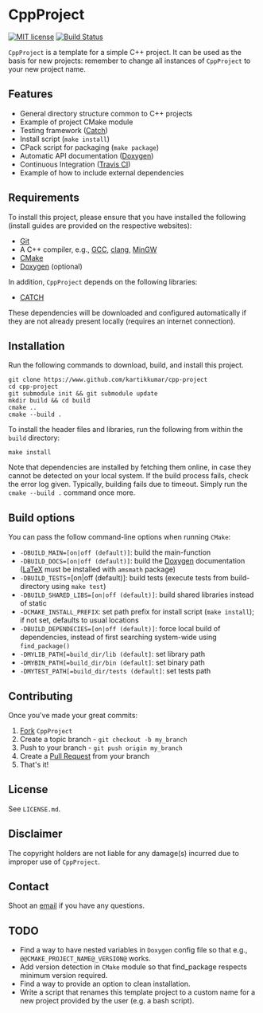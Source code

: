 CppProject
===

[![MIT license](http://img.shields.io/badge/license-MIT-brightgreen.svg)](http://opensource.org/licenses/MIT) [![Build Status](https://travis-ci.org/kartikkumar/cpp-project.svg?branch=master)](https://travis-ci.org/kartikkumar/cpp-project)

`CppProject` is a template for a simple C++ project. It can be used as the basis for new projects: remember to change all instances of `CppProject` to your new project name.

Features
------

  - General directory structure common to C++ projects
  - Example of project CMake module
  - Testing framework ([Catch](https://www.github.com/philsquared/Catch "Catch Github repository"))
  - Install script (`make install`)
  - CPack script for packaging (`make package`)
  - Automatic API documentation ([Doxygen](http://www.doxygen.org "Doxygen homepage"))
  - Continuous Integration ([Travis CI](https://travis-ci.org/ "Travis CI homepage"))
  - Example of how to include external dependencies

Requirements
------

To install this project, please ensure that you have installed the following (install guides are provided on the respective websites):

  - [Git](http://git-scm.com)
  - A C++ compiler, e.g., [GCC](https://gcc.gnu.org/), [clang](http://clang.llvm.org/), [MinGW](http://www.mingw.org/)
  - [CMake](http://www.cmake.org)
  - [Doxygen](http://www.doxygen.org "Doxygen homepage") (optional)

In addition, `CppProject` depends on the following libraries:

  - [CATCH](https://www.github.com/philsquared/Catch)

These dependencies will be downloaded and configured automatically if they are not already present locally (requires an internet connection).

Installation
------

Run the following commands to download, build, and install this project.

    git clone https://www.github.com/kartikkumar/cpp-project
    cd cpp-project
    git submodule init && git submodule update
    mkdir build && cd build
    cmake ..
    cmake --build .

To install the header files and libraries, run the following from within the `build` directory:

    make install

Note that dependencies are installed by fetching them online, in case they cannot be detected on your local system. If the build process fails, check the error log given. Typically, building fails due to timeout. Simply run the `cmake --build .` command once more.

Build options
-------------

You can pass the follow command-line options when running `CMake`:

  - `-DBUILD_MAIN=[on|off (default)]`: build the main-function
  - `-DBUILD_DOCS=[on|off (default)]`: build the [Doxygen](http://www.doxygen.org "Doxygen homepage") documentation ([LaTeX](http://www.latex-project.org/) must be installed with `amsmath` package)
  - `-DBUILD_TESTS`=[on|off (default)]: build tests (execute tests from build-directory using `make test`)
  - `-DBUILD_SHARED_LIBS=[on|off (default)]`: build shared libraries instead of static
  - `-DCMAKE_INSTALL_PREFIX`: set path prefix for install script (`make install`); if not set, defaults to usual locations
  - `-DBUILD_DEPENDECIES=[on|off (default)]`: force local build of dependencies, instead of first searching system-wide using `find_package()`
  - `-DMYLIB_PATH[=build_dir/lib (default]`: set library path
  - `-DMYBIN_PATH[=build_dir/bin (default]`: set binary path
  - `-DMYTEST_PATH[=build_dir/tests (default]`: set tests path 

Contributing
------------

Once you've made your great commits:

  1. [Fork](https://github.com/kartikkumar/cpp-project/fork) `CppProject`
  2. Create a topic branch - `git checkout -b my_branch`
  3. Push to your branch - `git push origin my_branch`
  4. Create a [Pull Request](http://help.github.com/pull-requests/) from your branch
  5. That's it!

License
------

See `LICENSE.md`.

Disclaimer
------

The copyright holders are not liable for any damage(s) incurred due to improper use of `CppProject`.

Contact
------

Shoot an [email](mailto:me@kartikkumar.com?subject=CppProject) if you have any questions.

TODO
------

  - Find a way to have nested variables in `Doxygen` config file so that e.g., `@@CMAKE_PROJECT_NAME@_VERSION@` works.
  - Add version detection in `CMake` module so that find_package respects minimum version required.
  - Find a way to provide an option to clean installation.
  - Write a script that renames this template project to a custom name for a new project provided by the user (e.g. a bash script).
